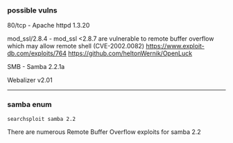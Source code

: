 ### possible vulns

80/tcp - Apache httpd 1.3.20

mod_ssl/2.8.4 - mod_ssl  <2.8.7 are vulnerable to remote buffer overflow which may allow remote shell (CVE-2002.0082)
https://www.exploit-db.com/exploits/764
https://github.com/heltonWernik/OpenLuck

SMB - Samba 2.2.1a

Webalizer v2.01


---

### samba enum

`searchsploit samba 2.2`

There are numerous Remote Buffer Overflow exploits for samba 2.2